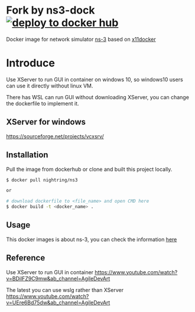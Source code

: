 # Fork by ns3-dock [![deploy to docker hub](https://github.com/firejox/ns3-dock/actions/workflows/deploy.yaml/badge.svg)](https://github.com/firejox/ns3-dock/actions/workflows/deploy.yaml)

Docker image for network simulator [ns-3](https://www.nsnam.org) based on [x11docker](https://github.com/mviereck/x11docker)

# Introduce

Use XServer to run GUI in container on windows 10, so windows10 users can use it directly without linux VM.

There has WSL can run GUI without downloading XServer, you can change the dockerfile to implement it.


## XServer for windows

https://sourceforge.net/projects/vcxsrv/

## Installation

Pull the image from dockerhub or clone and built this project locally.

```sh
$ docker pull nightring/ns3

or

# download dockerfile to <file_name> and open CMD here
$ docker build -t <docker_name> .
```

## Usage

This docker images is about ns-3, you can check the information [here](https://www.nsnam.org/wiki/Main_Page)

## Reference

Use XServer to run GUI in container
https://www.youtube.com/watch?v=BDilFZ9C9mw&ab_channel=AgileDevArt

The latest you can use wslg rather than XServer
https://www.youtube.com/watch?v=UEre6Bd75dw&ab_channel=AgileDevArt
